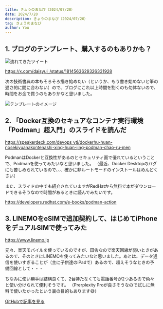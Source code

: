 ```yaml
---
title: きょうのまなび（2024/07/20）
date: 2024/7/20
description: きょうのまなび（2024/07/20）
tag: きょうのまなび
author: You
---
```


## 1. ブログのテンプレート、購入するのもありかも？

![流れてきたツイート](/images/posts/daisyui-store-dsiscount.png)

https://x.com/daisyui_/status/1814563629326331928

次の技術書典の本もそろそろ描き始めたい（というか、もう書き始めないと筆の遅さ的に間に合わない）ので、ブログにこれ以上時間を割くのも勿体ないので、時間をお金で買うのもありかなと思いました。

![テンプレートのイメージ](/images/posts/daisyui-store-blog-template-for-astro.png)

## 2. 「Docker互換のセキュアなコンテナ実行環境「Podman」超入門」のスライドを読んだ

https://speakerdeck.com/devops_vtj/dockerhu-huan-nosekiyuanakontenashi-xing-huan-jing-podman-chao-ru-men

PodmanはDockerと互換性があるのとセキュリティ面で優れているということで、Podmanを使ってみたいなと思いました。
（最近、Docker Desktopのバグにも苦しめられているので、、、確かに非ルートモードのインストールはめんどくさい）

また、スライドの中でも紹介されていますがRedHatから無料で本がダウンロードできるそうなので時間があるときに読んでみたいです。

https://developers.redhat.com/e-books/podman-action

## 3. LINEMOをeSIMで追加契約して、はじめてiPhoneをデュアルSIMで使ってみた

https://www.linemo.jp

元々、楽天モバイルを使っているのですが、田舎なので楽天回線が弱いときがあるので、そのときにLINEMOを使ってみたいなと思いました。あとは、データ通信を使いすぎることが（主に子供達のiPadで）あるので、超えそうなときの予備回線として・・・

ちなみに使い勝手は結構良くて、2台持たなくても電話番号が2つあるので色々と使い分けられて便利そうです。
（Prerplexity Proが良さそうなので試しに無料で使いたかったという裏の目的もあります😅）

[GitHubで記事を見る](https://github.com/kght6123/kght6123.page-v2/blob/main/pages/posts/todays-lesson/20240720.md)

